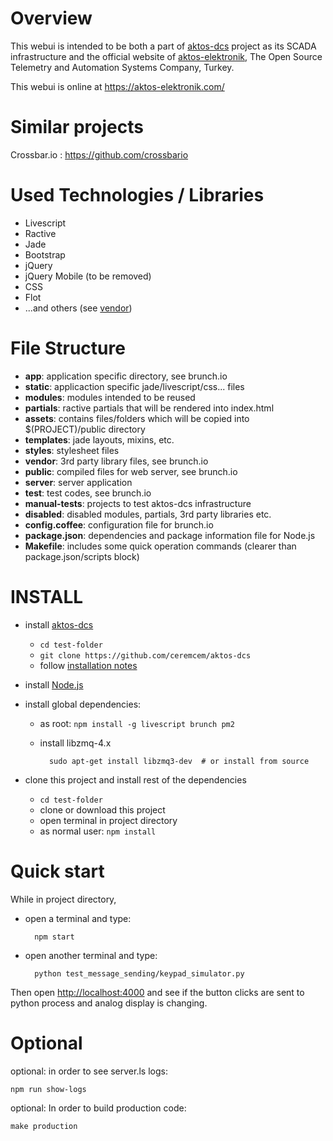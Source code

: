 # Overview

This webui is intended to be both a part of [aktos-dcs](https://github.com/ceremcem/aktos-dcs) project as its SCADA infrastructure and the official website of [aktos-elektronik](https://aktos-elektronik.com), The Open Source Telemetry and Automation Systems Company, Turkey.

This webui is online at https://aktos-elektronik.com/

# Similar projects

Crossbar.io : https://github.com/crossbario

# Used Technologies / Libraries

* Livescript
* Ractive 
* Jade
* Bootstrap 
* jQuery
* jQuery Mobile (to be removed)
* CSS
* Flot
* ...and others (see [vendor](./vendor))

# File Structure

+ **app**:  application specific directory, see brunch.io
 + **static**: applicaction specific jade/livescript/css... files
 + **modules**: modules intended to be reused
 + **partials**: ractive partials that will be rendered into index.html
 + **assets**: contains files/folders which will be copied into $(PROJECT)/public directory
 + **templates**: jade layouts, mixins, etc.
 + **styles**: stylesheet files
+ **vendor**: 3rd party library files, see brunch.io
+ **public**: compiled files for web server, see brunch.io
+ **server**: server application
+ **test**: test codes, see brunch.io
+ **manual-tests**: projects to test aktos-dcs infrastructure
+ **disabled**: disabled modules, partials, 3rd party libraries etc.
+ **config.coffee**: configuration file for brunch.io
+ **package.json**: dependencies and package information file for Node.js
+ **Makefile**: includes some quick operation commands (clearer than package.json/scripts block)

# INSTALL

* install [aktos-dcs](https://github.com/ceremcem/aktos-dcs)

  * `cd test-folder`
  * `git clone https://github.com/ceremcem/aktos-dcs`
  * follow [installation notes](https://github.com/ceremcem/aktos-dcs/blob/master/README.md#install)

* install [Node.js](http://nodejs.org/)
* install global dependencies:

  * as root: `npm install -g livescript brunch pm2`
  * install libzmq-4.x

          sudo apt-get install libzmq3-dev  # or install from source

* clone this project and install rest of the dependencies

  * `cd test-folder`
  * clone or download this project
  * open terminal in project directory
  * as normal user: `npm install`

# Quick start

While in project directory,

* open a terminal and type:

        npm start

* open another terminal and type:

        python test_message_sending/keypad_simulator.py

Then open [http://localhost:4000](http://localhost:4000) and see if the button clicks are sent to python process and analog display is changing.


# Optional

optional: in order to see server.ls logs:

    npm run show-logs


optional: In order to build production code:

    make production
